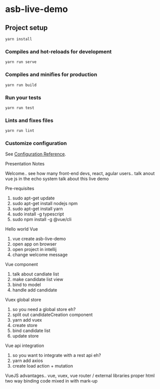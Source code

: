 # asb-live-demo

## Project setup
```
yarn install
```

### Compiles and hot-reloads for development
```
yarn run serve
```

### Compiles and minifies for production
```
yarn run build
```

### Run your tests
```
yarn run test
```

### Lints and fixes files
```
yarn run lint
```

### Customize configuration
See [Configuration Reference](https://cli.vuejs.org/config/).

Presentation Notes

Welcome..
see how many front-end devs, react, agular users..
talk anout vue js in the echo system
talk about this live demo

Pre-requisites
1. sudo apt-get update
2. sudo apt-get install nodejs npm
3. sudo apt-get install yarn
4. sudo install -g typescript
5. sudo npm install -g @vue/cli

Hello world Vue
1. vue create asb-live-demo
2. open app on browser
3. open project in intellij
4. change welcome message

Vue component
1. talk about candiate list
2. make candidate list view
3. bind to model
4. handle add candidate

Vuex global store
1. so you need a global store eh?
2. split out candidateCreation component
3. yarn add vuex
4. create store
5. bind candidate list
6. update store

Vue api integration
1. so you want to integrate with a rest api eh?
2. yarn add axios
3. create load action + mutation


VueJS advantages..
vue, vuex, vue router / external libraries
proper html
two way binding
code mixed in with mark-up







